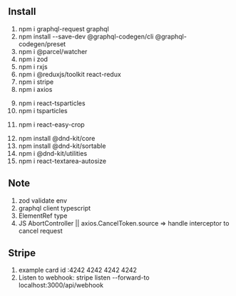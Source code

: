 ## Install

<!-- graphql type safe -->

1. npm i graphql-request graphql
2. npm install --save-dev @graphql-codegen/cli @graphql-codegen/preset
3. npm i @parcel/watcher
4. npm i zod
5. npm i rxjs
6. npm i @reduxjs/toolkit react-redux
7. npm i stripe
8. npm i axios
<!-- animation star -->
9. npm i react-tsparticles
10. npm i tsparticles
<!-- resize image -->
11. npm i react-easy-crop
<!-- drag and drop -->
12. npm install @dnd-kit/core
13. npm install @dnd-kit/sortable
14. npm i @dnd-kit/utilities
15. npm i react-textarea-autosize

## Note

1. zod validate env
2. graphql client typescript
3. ElementRef type
4. JS AbortController || axios.CancelToken.source => handle interceptor to
   cancel request

## Stripe

1. example card id :4242 4242 4242 4242
2. Listen to webhook: stripe listen --forward-to localhost:3000/api/webhook
